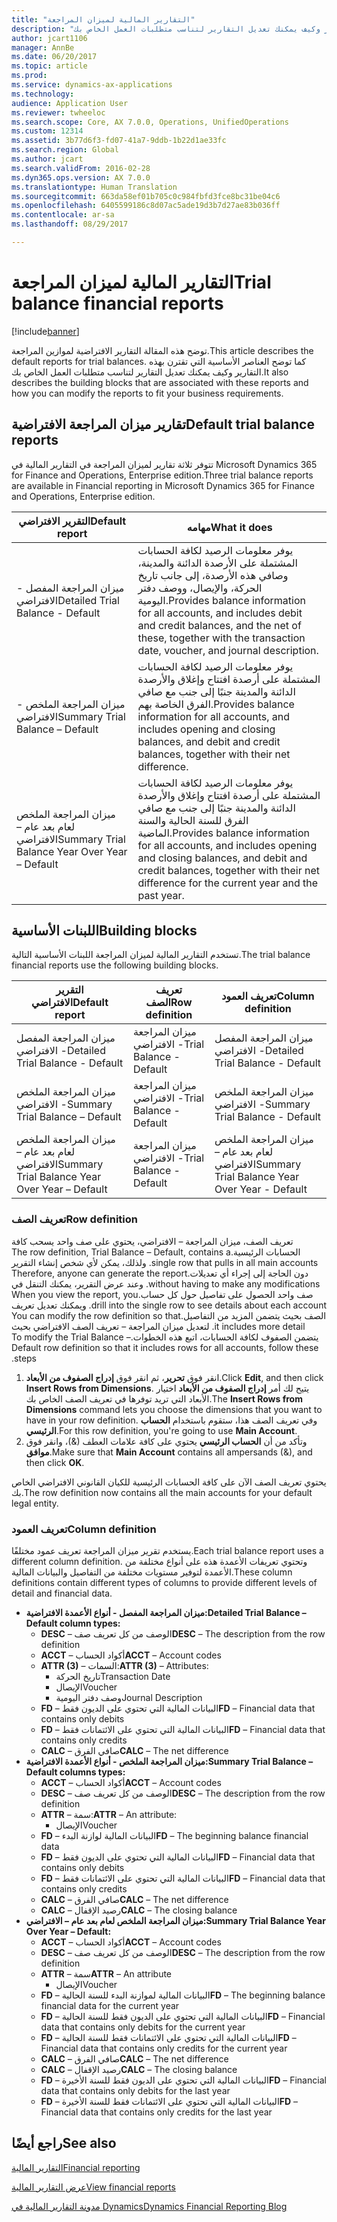 ```yaml
---
title: "التقارير المالية لميزان المراجعة"
description: "توضح هذه المقالة التقارير الافتراضية لموازين المراجعة. كما توضح العناصر الأساسية التي تقترن بهذه التقارير وكيف يمكنك تعديل التقارير لتناسب متطلبات العمل الخاص بك."
author: jcart1106
manager: AnnBe
ms.date: 06/20/2017
ms.topic: article
ms.prod: 
ms.service: dynamics-ax-applications
ms.technology: 
audience: Application User
ms.reviewer: twheeloc
ms.search.scope: Core, AX 7.0.0, Operations, UnifiedOperations
ms.custom: 12314
ms.assetid: 3b77d6f3-fd07-41a7-9ddb-1b22d1ae33fc
ms.search.region: Global
ms.author: jcart
ms.search.validFrom: 2016-02-28
ms.dyn365.ops.version: AX 7.0.0
ms.translationtype: Human Translation
ms.sourcegitcommit: 663da58ef01b705c0c984fbfd3fce8bc31be04c6
ms.openlocfilehash: 6405599186c8d07ac5ade19d3b7d27ae83b036ff
ms.contentlocale: ar-sa
ms.lasthandoff: 08/29/2017

---
```


# <a name="trial-balance-financial-reports"></a><span data-ttu-id="96894-104">التقارير المالية لميزان المراجعة</span><span class="sxs-lookup"><span data-stu-id="96894-104">Trial balance financial reports</span></span>

[!include[banner](../includes/banner.md)]


<span data-ttu-id="96894-105">توضح هذه المقالة التقارير الافتراضية لموازين المراجعة.</span><span class="sxs-lookup"><span data-stu-id="96894-105">This article describes the default reports for trial balances.</span></span> <span data-ttu-id="96894-106">كما توضح العناصر الأساسية التي تقترن بهذه التقارير وكيف يمكنك تعديل التقارير لتناسب متطلبات العمل الخاص بك.</span><span class="sxs-lookup"><span data-stu-id="96894-106">It also describes the building blocks that are associated with these reports and how you can modify the reports to fit your business requirements.</span></span> 

<a name="default-trial-balance-reports"></a><span data-ttu-id="96894-107">تقارير ميزان المراجعة الافتراضية</span><span class="sxs-lookup"><span data-stu-id="96894-107">Default trial balance reports</span></span>
-----------------------------

<span data-ttu-id="96894-108">تتوفر ثلاثة تقارير لميزان المراجعة في التقارير المالية في Microsoft Dynamics 365 for Finance and Operations, Enterprise edition.</span><span class="sxs-lookup"><span data-stu-id="96894-108">Three trial balance reports are available in Financial reporting in Microsoft Dynamics 365 for Finance and Operations, Enterprise edition.</span></span>

| <span data-ttu-id="96894-109">التقرير الافتراضي</span><span class="sxs-lookup"><span data-stu-id="96894-109">Default report</span></span>                                 | <span data-ttu-id="96894-110">مهامه</span><span class="sxs-lookup"><span data-stu-id="96894-110">What it does</span></span>                                                                                                                                                                                        |
|------------------------------------------------|-----------------------------------------------------------------------------------------------------------------------------------------------------------------------------------------------------|
| <span data-ttu-id="96894-111">ميزان المراجعة المفصل - الافتراضي</span><span class="sxs-lookup"><span data-stu-id="96894-111">Detailed Trial Balance - Default</span></span>               | <span data-ttu-id="96894-112">يوفر معلومات الرصيد لكافة الحسابات المشتملة على الأرصدة الدائنة والمدينة، وصافي هذه الأرصدة، إلى جانب تاريخ الحركة، والإيصال، ووصف دفتر اليومية.</span><span class="sxs-lookup"><span data-stu-id="96894-112">Provides balance information for all accounts, and includes debit and credit balances, and the net of these, together with the transaction date, voucher, and journal description.</span></span>                  |
| <span data-ttu-id="96894-113">ميزان المراجعة الملخص - الافتراضي</span><span class="sxs-lookup"><span data-stu-id="96894-113">Summary Trial Balance – Default</span></span>                | <span data-ttu-id="96894-114">يوفر معلومات الرصيد لكافة الحسابات المشتملة على أرصدة افتتاح وإغلاق والأرصدة الدائنة والمدينة جنبًا إلى جنب مع صافي الفرق الخاصة بهم.</span><span class="sxs-lookup"><span data-stu-id="96894-114">Provides balance information for all accounts, and includes opening and closing balances, and debit and credit balances, together with their net difference.</span></span>                                        |
| <span data-ttu-id="96894-115">ميزان المراجعة الملخص لعام بعد عام – الافتراضي</span><span class="sxs-lookup"><span data-stu-id="96894-115">Summary Trial Balance Year Over Year – Default</span></span> | <span data-ttu-id="96894-116">يوفر معلومات الرصيد لكافة الحسابات المشتملة على أرصدة افتتاح وإغلاق والأرصدة الدائنة والمدينة جنبًا إلى جنب مع صافي الفرق للسنة الحالية والسنة الماضية.</span><span class="sxs-lookup"><span data-stu-id="96894-116">Provides balance information for all accounts, and includes opening and closing balances, and debit and credit balances, together with their net difference for the current year and the past year.</span></span> |

## <a name="building-blocks"></a><span data-ttu-id="96894-117">اللبنات الأساسية</span><span class="sxs-lookup"><span data-stu-id="96894-117">Building blocks</span></span>
<span data-ttu-id="96894-118">تستخدم التقارير المالية لميزان المراجعة اللبنات الأساسية التالية.</span><span class="sxs-lookup"><span data-stu-id="96894-118">The trial balance financial reports use the following building blocks.</span></span>

| <span data-ttu-id="96894-119">التقرير الافتراضي</span><span class="sxs-lookup"><span data-stu-id="96894-119">Default report</span></span>                                 | <span data-ttu-id="96894-120">تعريف الصف</span><span class="sxs-lookup"><span data-stu-id="96894-120">Row definition</span></span>          | <span data-ttu-id="96894-121">تعريف العمود</span><span class="sxs-lookup"><span data-stu-id="96894-121">Column definition</span></span>                              |
|------------------------------------------------|-------------------------|------------------------------------------------|
| <span data-ttu-id="96894-122">ميزان المراجعة المفصل - الافتراضي</span><span class="sxs-lookup"><span data-stu-id="96894-122">Detailed Trial Balance - Default</span></span>               | <span data-ttu-id="96894-123">ميزان المراجعة - الافتراضي</span><span class="sxs-lookup"><span data-stu-id="96894-123">Trial Balance - Default</span></span> | <span data-ttu-id="96894-124">ميزان المراجعة المفصل - الافتراضي</span><span class="sxs-lookup"><span data-stu-id="96894-124">Detailed Trial Balance - Default</span></span>               |
| <span data-ttu-id="96894-125">ميزان المراجعة الملخص - الافتراضي</span><span class="sxs-lookup"><span data-stu-id="96894-125">Summary Trial Balance – Default</span></span>                | <span data-ttu-id="96894-126">ميزان المراجعة - الافتراضي</span><span class="sxs-lookup"><span data-stu-id="96894-126">Trial Balance - Default</span></span> | <span data-ttu-id="96894-127">ميزان المراجعة الملخص - الافتراضي</span><span class="sxs-lookup"><span data-stu-id="96894-127">Summary Trial Balance - Default</span></span>                |
| <span data-ttu-id="96894-128">ميزان المراجعة الملخص لعام بعد عام – الافتراضي</span><span class="sxs-lookup"><span data-stu-id="96894-128">Summary Trial Balance Year Over Year – Default</span></span> | <span data-ttu-id="96894-129">ميزان المراجعة - الافتراضي</span><span class="sxs-lookup"><span data-stu-id="96894-129">Trial Balance - Default</span></span> | <span data-ttu-id="96894-130">ميزان المراجعة الملخص لعام بعد عام – الافتراضي</span><span class="sxs-lookup"><span data-stu-id="96894-130">Summary Trial Balance Year Over Year - Default</span></span> |

### <a name="row-definition"></a><span data-ttu-id="96894-131">تعريف الصف</span><span class="sxs-lookup"><span data-stu-id="96894-131">Row definition</span></span>

<span data-ttu-id="96894-132">‏‫تعريف الصف، ميزان المراجعة – الافتراضي، يحتوي على صف واحد يسحب كافة الحسابات الرئيسية.</span><span class="sxs-lookup"><span data-stu-id="96894-132">The row definition, Trial Balance – Default, contains a single row that pulls in all main accounts.</span></span> <span data-ttu-id="96894-133">ولذلك، يمكن لأي شخص إنشاء التقرير دون الحاجة إلى إجراء أي تعديلات.</span><span class="sxs-lookup"><span data-stu-id="96894-133">Therefore, anyone can generate the report without having to make any modifications.</span></span> <span data-ttu-id="96894-134">وعند عرض التقرير، يمكنك التنقل في صف واحد الحصول على تفاصيل حول كل حساب.</span><span class="sxs-lookup"><span data-stu-id="96894-134">When you view the report, you drill into the single row to see details about each account.</span></span> <span data-ttu-id="96894-135">ويمكنك تعديل تعريف الصف بحيث يتضمن المزيد من التفاصيل.</span><span class="sxs-lookup"><span data-stu-id="96894-135">You can modify the row definition so that it includes more detail.</span></span> <span data-ttu-id="96894-136">لتعديل ميزان المراجعة – تعريف الصف الافتراضي بحيث يتضمن الصفوف لكافة الحسابات، اتبع هذه الخطوات.</span><span class="sxs-lookup"><span data-stu-id="96894-136">To modify the Trial Balance – Default row definition so that it includes rows for all accounts, follow these steps.</span></span>

1.  <span data-ttu-id="96894-137">انقر فوق **تحرير**، ثم انقر فوق **إدراج الصفوف من الأبعاد**.</span><span class="sxs-lookup"><span data-stu-id="96894-137">Click **Edit**, and then click **Insert Rows from Dimensions**.</span></span> <span data-ttu-id="96894-138">يتيح لك أمر **إدراج الصفوف من الأبعاد** اختيار الأبعاد التي تريد توفرها في تعريف الصف الخاص بك.</span><span class="sxs-lookup"><span data-stu-id="96894-138">The **Insert Rows from Dimensions** command lets you choose the dimensions that you want to have in your row definition.</span></span> <span data-ttu-id="96894-139">وفي تعريف الصف هذا، ستقوم باستخدام **الحساب الرئيسي**.</span><span class="sxs-lookup"><span data-stu-id="96894-139">For this row definition, you're going to use **Main Account**.</span></span>
2.  <span data-ttu-id="96894-140">وتأكد من أن **الحساب الرئيسي** يحتوي على كافة علامات العطف (&)، وانقر فوق **موافق**.</span><span class="sxs-lookup"><span data-stu-id="96894-140">Make sure that **Main Account** contains all ampersands (&), and then click **OK**.</span></span>

<span data-ttu-id="96894-141">يحتوي تعريف الصف الآن على كافة الحسابات الرئيسية للكيان القانوني الافتراضي الخاص بك.</span><span class="sxs-lookup"><span data-stu-id="96894-141">The row definition now contains all the main accounts for your default legal entity.</span></span>

### <a name="column-definition"></a><span data-ttu-id="96894-142">تعريف العمود</span><span class="sxs-lookup"><span data-stu-id="96894-142">Column definition</span></span>

<span data-ttu-id="96894-143">يستخدم تقرير ميزان المراجعة تعريف عمود مختلفًا.</span><span class="sxs-lookup"><span data-stu-id="96894-143">Each trial balance report uses a different column definition.</span></span> <span data-ttu-id="96894-144">وتحتوي تعريفات الأعمدة هذه على أنواع مختلفة من الأعمدة لتوفير مستويات مختلفة من التفاصيل والبيانات المالية.</span><span class="sxs-lookup"><span data-stu-id="96894-144">These column definitions contain different types of columns to provide different levels of detail and financial data.</span></span>

-   <span data-ttu-id="96894-145">**ميزان المراجعة المفصل - أنواع الأعمدة الافتراضية:**</span><span class="sxs-lookup"><span data-stu-id="96894-145">**Detailed Trial Balance – Default column types:**</span></span>
    -   <span data-ttu-id="96894-146">**DESC** – الوصف من كل تعريف صف</span><span class="sxs-lookup"><span data-stu-id="96894-146">**DESC** – The description from the row definition</span></span>
    -   <span data-ttu-id="96894-147">**ACCT** – أكواد الحساب</span><span class="sxs-lookup"><span data-stu-id="96894-147">**ACCT** – Account codes</span></span>
    -   <span data-ttu-id="96894-148">**ATTR (3)** – السمات:</span><span class="sxs-lookup"><span data-stu-id="96894-148">**ATTR (3)** – Attributes:</span></span>
        -   <span data-ttu-id="96894-149">تاريخ الحركة</span><span class="sxs-lookup"><span data-stu-id="96894-149">Transaction Date</span></span>
        -   <span data-ttu-id="96894-150">الإيصال</span><span class="sxs-lookup"><span data-stu-id="96894-150">Voucher</span></span>
        -   <span data-ttu-id="96894-151">وصف دفتر اليومية</span><span class="sxs-lookup"><span data-stu-id="96894-151">Journal Description</span></span>
    -   <span data-ttu-id="96894-152">**FD** – البيانات المالية التي تحتوي على الديون فقط</span><span class="sxs-lookup"><span data-stu-id="96894-152">**FD** – Financial data that contains only debits</span></span>
    -   <span data-ttu-id="96894-153">**FD** – البيانات المالية التي تحتوي على الائتمانات فقط</span><span class="sxs-lookup"><span data-stu-id="96894-153">**FD** – Financial data that contains only credits</span></span>
    -   <span data-ttu-id="96894-154">**CALC** – صافي الفرق</span><span class="sxs-lookup"><span data-stu-id="96894-154">**CALC** – The net difference</span></span>
-   <span data-ttu-id="96894-155">**ميزان المراجعة الملخص - أنواع الأعمدة الافتراضية:**</span><span class="sxs-lookup"><span data-stu-id="96894-155">**Summary Trial Balance – Default columns types:**</span></span>
    -   <span data-ttu-id="96894-156">**ACCT** – أكواد الحساب</span><span class="sxs-lookup"><span data-stu-id="96894-156">**ACCT** – Account codes</span></span>
    -   <span data-ttu-id="96894-157">**DESC** – الوصف من كل تعريف صف</span><span class="sxs-lookup"><span data-stu-id="96894-157">**DESC** – The description from the row definition</span></span>
    -   <span data-ttu-id="96894-158">**ATTR** – سمة:</span><span class="sxs-lookup"><span data-stu-id="96894-158">**ATTR** – An attribute:</span></span>
        -   <span data-ttu-id="96894-159">الإيصال</span><span class="sxs-lookup"><span data-stu-id="96894-159">Voucher</span></span>
    -   <span data-ttu-id="96894-160">**FD** – البيانات المالية لوازنة البدء</span><span class="sxs-lookup"><span data-stu-id="96894-160">**FD** – The beginning balance financial data</span></span>
    -   <span data-ttu-id="96894-161">**FD** – البيانات المالية التي تحتوي على الديون فقط</span><span class="sxs-lookup"><span data-stu-id="96894-161">**FD** – Financial data that contains only debits</span></span>
    -   <span data-ttu-id="96894-162">**FD** – البيانات المالية التي تحتوي على الائتمانات فقط</span><span class="sxs-lookup"><span data-stu-id="96894-162">**FD** – Financial data that contains only credits</span></span>
    -   <span data-ttu-id="96894-163">**CALC** – صافي الفرق</span><span class="sxs-lookup"><span data-stu-id="96894-163">**CALC** – The net difference</span></span>
    -   <span data-ttu-id="96894-164">**CALC** – رصيد الإقفال</span><span class="sxs-lookup"><span data-stu-id="96894-164">**CALC** – The closing balance</span></span>
-   <span data-ttu-id="96894-165">**ميزان المراجعة الملخص لعام بعد عام – الافتراضي:**</span><span class="sxs-lookup"><span data-stu-id="96894-165">**Summary Trial Balance Year Over Year – Default:**</span></span>
    -   <span data-ttu-id="96894-166">**ACCT** – أكواد الحساب</span><span class="sxs-lookup"><span data-stu-id="96894-166">**ACCT** – Account codes</span></span>
    -   <span data-ttu-id="96894-167">**DESC** – الوصف من كل تعريف صف</span><span class="sxs-lookup"><span data-stu-id="96894-167">**DESC** – The description from the row definition</span></span>
    -   <span data-ttu-id="96894-168">**ATTR** – سمة</span><span class="sxs-lookup"><span data-stu-id="96894-168">**ATTR** – An attribute</span></span>
        -   <span data-ttu-id="96894-169">الإيصال</span><span class="sxs-lookup"><span data-stu-id="96894-169">Voucher</span></span>
    -   <span data-ttu-id="96894-170">**FD** – البيانات المالية لموازنة البدء للسنة الحالية</span><span class="sxs-lookup"><span data-stu-id="96894-170">**FD** – The beginning balance financial data for the current year</span></span>
    -   <span data-ttu-id="96894-171">**FD** – البيانات المالية التي تحتوي على الديون فقط للسنة الحالية</span><span class="sxs-lookup"><span data-stu-id="96894-171">**FD** – Financial data that contains only debits for the current year</span></span>
    -   <span data-ttu-id="96894-172">**FD** – البيانات المالية التي تحتوي على الائتمانات فقط للسنة الحالية</span><span class="sxs-lookup"><span data-stu-id="96894-172">**FD** – Financial data that contains only credits for the current year</span></span>
    -   <span data-ttu-id="96894-173">**CALC** – صافي الفرق</span><span class="sxs-lookup"><span data-stu-id="96894-173">**CALC** – The net difference</span></span>
    -   <span data-ttu-id="96894-174">**CALC** – رصيد الإقفال</span><span class="sxs-lookup"><span data-stu-id="96894-174">**CALC** – The closing balance</span></span>
    -   <span data-ttu-id="96894-175">**FD** – البيانات المالية التي تحتوي على الديون فقط للسنة الأخيرة</span><span class="sxs-lookup"><span data-stu-id="96894-175">**FD** – Financial data that contains only debits for the last year</span></span>
    -   <span data-ttu-id="96894-176">**FD** – البيانات المالية التي تحتوي على الائتمانات فقط للسنة الأخيرة</span><span class="sxs-lookup"><span data-stu-id="96894-176">**FD** – Financial data that contains only credits for the last year</span></span>

 

<a name="see-also"></a><span data-ttu-id="96894-177">راجع أيضًا</span><span class="sxs-lookup"><span data-stu-id="96894-177">See also</span></span>
--------

[<span data-ttu-id="96894-178">التقارير المالية</span><span class="sxs-lookup"><span data-stu-id="96894-178">Financial reporting</span></span>](financial-reporting-getting-started.md)

[<span data-ttu-id="96894-179">عرض التقارير المالية</span><span class="sxs-lookup"><span data-stu-id="96894-179">View financial reports</span></span>](view-financial-reports.md)

[<span data-ttu-id="96894-180">مدونة التقارير المالية في Dynamics</span><span class="sxs-lookup"><span data-stu-id="96894-180">Dynamics Financial Reporting Blog</span></span>](http://blogs.msdn.com/b/dynamics_financial_reporting/)




